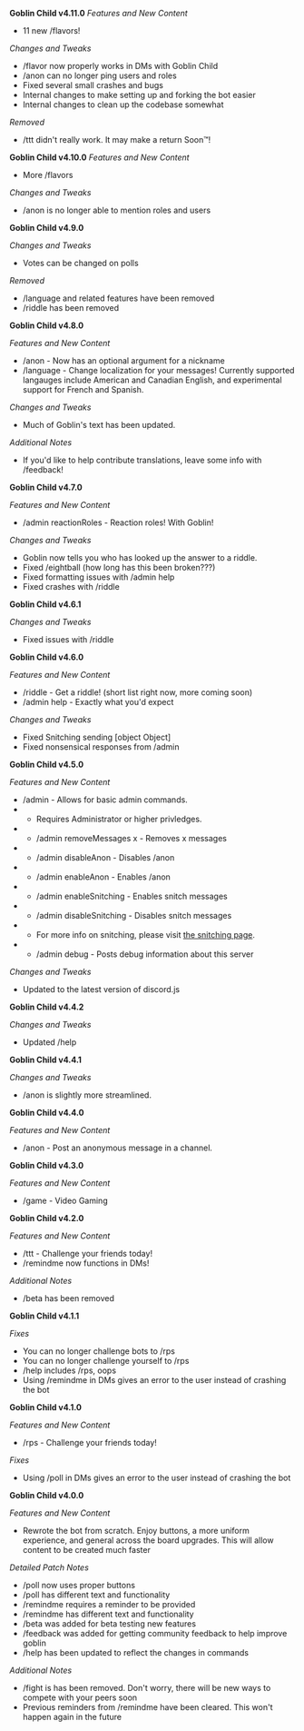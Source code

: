 **Goblin Child v4.11.0**
*Features and New Content*
- 11 new /flavors!

*Changes and Tweaks*
- /flavor now properly works in DMs with Goblin Child
- /anon can no longer ping users and roles
- Fixed several small crashes and bugs
- Internal changes to make setting up and forking the bot easier
- Internal changes to clean up the codebase somewhat

*Removed*
- /ttt didn't really work. It may make a return Soon:tm:!

**Goblin Child v4.10.0**
*Features and New Content*
- More /flavors

*Changes and Tweaks*
- /anon is no longer able to mention roles and users

**Goblin Child v4.9.0**

*Changes and Tweaks*
- Votes can be changed on polls

*Removed*
- /language and related features have been removed
- /riddle has been removed

**Goblin Child v4.8.0**

*Features and New Content*
- /anon - Now has an optional argument for a nickname
- /language - Change localization for your messages! Currently supported langauges include American and Canadian English, and experimental support for French and Spanish.

*Changes and Tweaks*
- Much of Goblin's text has been updated.

*Additional Notes*
- If you'd like to help contribute translations, leave some info with /feedback!

**Goblin Child v4.7.0**

*Features and New Content*
- /admin reactionRoles - Reaction roles! With Goblin!

*Changes and Tweaks*
- Goblin now tells you who has looked up the answer to a riddle.
- Fixed /eightball (how long has this been broken???)
- Fixed formatting issues with /admin help
- Fixed crashes with /riddle

**Goblin Child v4.6.1**

*Changes and Tweaks*
- Fixed issues with /riddle

**Goblin Child v4.6.0**

*Features and New Content*
- /riddle - Get a riddle! (short list right now, more coming soon)
- /admin help - Exactly what you'd expect

*Changes and Tweaks*
- Fixed Snitching sending [object Object]
- Fixed nonsensical responses from /admin

**Goblin Child v4.5.0**

*Features and New Content*
- /admin - Allows for basic admin commands.
- - Requires Administrator or higher privledges.
- - /admin removeMessages x - Removes x messages
- - /admin disableAnon - Disables /anon
- - /admin enableAnon - Enables /anon
- - /admin enableSnitching - Enables snitch messages
- - /admin disableSnitching - Disables snitch messages
- - For more info on snitching, please visit [the snitching page](https://github.com/thisjaiden/goblin/blob/main/snitching.md).
- - /admin debug - Posts debug information about this server

*Changes and Tweaks*
- Updated to the latest version of discord.js

**Goblin Child v4.4.2**

*Changes and Tweaks*
- Updated /help

**Goblin Child v4.4.1**

*Changes and Tweaks*
- /anon is slightly more streamlined.

**Goblin Child v4.4.0**

*Features and New Content*
- /anon - Post an anonymous message in a channel.

**Goblin Child v4.3.0**

*Features and New Content*
- /game - Video Gaming

**Goblin Child v4.2.0**

*Features and New Content*
- /ttt - Challenge your friends today!
- /remindme now functions in DMs!

*Additional Notes*
- /beta has been removed

**Goblin Child v4.1.1**

*Fixes*
- You can no longer challenge bots to /rps
- You can no longer challenge yourself to /rps
- /help includes /rps, oops
- Using /remindme in DMs gives an error to the user instead of crashing the bot

**Goblin Child v4.1.0**

*Features and New Content*
- /rps - Challenge your friends today!

*Fixes*
- Using /poll in DMs gives an error to the user instead of crashing the bot


**Goblin Child v4.0.0**

*Features and New Content*

- Rewrote the bot from scratch. Enjoy buttons, a more uniform experience, and general across the board upgrades. This will allow content to be created much faster

*Detailed Patch Notes*

- /poll now uses proper buttons
- /poll has different text and functionality
- /remindme requires a reminder to be provided
- /remindme has different text and functionality
- /beta was added for beta testing new features
- /feedback was added for getting community feedback to help improve goblin
- /help has been updated to reflect the changes in commands

*Additional Notes*

- /fight is has been removed. Don't worry, there will be new ways to compete with your peers soon
- Previous reminders from /remindme have been cleared. This won't happen again in the future
